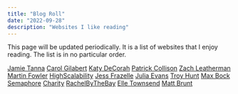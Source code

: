 ```yaml
---
title: "Blog Roll"
date: "2022-09-28"
description: "Websites I like reading"
---
```


This page will be updated periodically. It is a list of websites that I enjoy reading.
The list is in no particular order.

[Jamie Tanna](https://www.jvt.me)
[Carol Gilabert](https://carol.gg/blog/)
[Katy DeCorah](https://katydecorah.com)
[Patrick Collison](https://patrickcollison.com)
[Zach Leatherman](https://www.zachleat.com)
[Martin Fowler](https://martinfowler.com)
[HighScalability](http://highscalability.com)
[Jess Frazelle](https://blog.jessfraz.com)
[Julia Evans](https://jvns.ca/)
[Troy Hunt](https://www.troyhunt.com/)
[Max Bock](https://mxb.dev)
[Semaphore](https://semaphoreci.com/category/engineering)
[Charity](https://charity.wtf)
[RachelByTheBay](https://rachelbythebay.com)
[Elle Townsend](https://www.elletownsend.co.uk)
[Matt Brunt](https://brunty.me)

